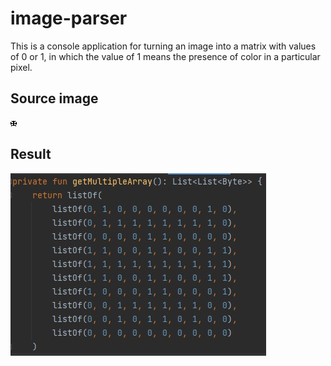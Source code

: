 # image-parser
This is a console application for turning an image into a matrix with values of 0 or 1, in which the value of 1 means the presence of color in a particular pixel.

## Source image
![Alt-source](https://github.com/ziso-coding/image-parser/blob/master/resources/input_image.png "source")


## Result
![Alt-result](https://github.com/ziso-coding/image-parser/blob/master/resources/result.jpg "result")
